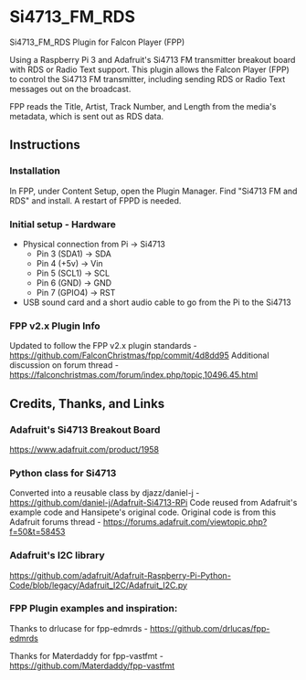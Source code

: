 # Si4713_FM_RDS
Si4713_FM_RDS Plugin for Falcon Player (FPP)

Using a Raspberry Pi 3 and Adafruit's Si4713 FM transmitter breakout board with RDS or Radio Text support. This plugin allows the Falcon Player (FPP) to control the Si4713 FM transmitter, including sending RDS or Radio Text messages out on the broadcast.

FPP reads the Title, Artist, Track Number, and Length from the media's metadata, which is sent out as RDS data.

## Instructions
### Installation
In FPP, under Content Setup, open the Plugin Manager. Find "Si4713 FM and RDS" and install. A restart of FPPD is needed.

### Initial setup - Hardware
- Physical connection from Pi -> Si4713
  - Pin 3 (SDA1) -> SDA
  - Pin 4 (+5v) -> Vin
  - Pin 5 (SCL1) -> SCL
  - Pin 6 (GND) -> GND
  - Pin 7 (GPIO4) -> RST
- USB sound card and a short audio cable to go from the Pi to the Si4713

### FPP v2.x Plugin Info
Updated to follow the FPP v2.x plugin standards - https://github.com/FalconChristmas/fpp/commit/4d8dd95
Additional discussion on forum thread - https://falconchristmas.com/forum/index.php/topic,10496.45.html

## Credits, Thanks, and Links
### Adafruit's Si4713 Breakout Board
https://www.adafruit.com/product/1958

### Python class for Si4713
Converted into a reusable class by djazz/daniel-j - https://github.com/daniel-j/Adafruit-Si4713-RPi
Code reused from Adafruit's example code and Hansipete's original code. Original code is from this Adafruit forums thread - https://forums.adafruit.com/viewtopic.php?f=50&t=58453

### Adafruit's I2C library
https://github.com/adafruit/Adafruit-Raspberry-Pi-Python-Code/blob/legacy/Adafruit_I2C/Adafruit_I2C.py

### FPP Plugin examples and inspiration:
Thanks to drlucase for fpp-edmrds - https://github.com/drlucas/fpp-edmrds

Thanks for Materdaddy for fpp-vastfmt - https://github.com/Materdaddy/fpp-vastfmt
